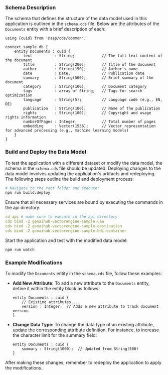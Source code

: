 ### Schema Description

The schema that defines the structure of the data model used in this application is outlined in the `schema.cds` file. Below are the attributes of the `Documents` entity with a brief description of each:

```cds
using {cuid} from '@sap/cds/common';

context sample.db {
    entity Documents : cuid {
        text          : String;            // The full text content of the document
        title         : String(200);       // Title of the document
        author        : String(150);       // Author's name
        date          : Date;              // Publication date
        summary       : String(500);       // Brief summary of the document
        category      : String(100);       // Document category
        tags          : array of String;   // Tags for search optimization
        language      : String(5);         // Language code (e.g., EN, DE)
        publication   : String(100);       // Name of the publication
        rights        : String(100);       // Copyright and usage rights information
        numberOfPages : Integer;           // Total number of pages
        embedding     : Vector(1536);      // Vector representation for advanced processing (e.g., machine learning models)
    }
}
```

### Build and Deploy the Data Model

To test the application with a different dataset or modify the data model, the schema in the `schema.cds` file should be updated. Deploying changes to the data model involves updating the application's artifacts and redeploying. The following steps outline the build and deployment process:

```bash
# Navigate to the root folder and execute:
npm run build:deploy
```

Ensure that all necessary services are bound by executing the commands in the api directory:

```yaml
cd api # make sure to execute in the api directory
cds bind -2 genaihub-vectorengine-sample-uaa
cds bind -2 genaihub-vectorengine-sample-destination
cds bind -2 genaihub-vectorengine-sample-hdi-container
```
Start the application and test with the modified data model:

```bash
npm run watch
```

### Example Modifications

To modify the `Documents` entity in the `schema.cds` file, follow these examples:

- **Add New Attribute:**
  To add a new attribute to the `Documents` entity, define it within the entity block as follows:

  ```cds
  entity Documents : cuid {
      // Existing attributes...
      version : Integer;  // Adds a new attribute to track document version
  }
  ````

- **Change Data Type:**
    To change the data type of an existing attribute, update the corresponding attribute definition. For instance, to     increase the character limit for the summary field:

    ```cds
    entity Documents : cuid {
        summary : String(1000);  // Updated from String(500)
    }
    ```
  
After making these changes, remember to redeploy the application to apply the modifications..
